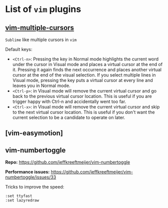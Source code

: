# List of `vim` plugins


## [vim-multiple-cursors]

`Sublime` like multiple cursors in `vim`

Default keys:

- `<Ctrl-n>`: Pressing the key in Normal mode highlights the current word under the cursor in Visual mode and
places a virtual cursor at the end of it. Pressing it again finds the next occurrence and places
another virtual cursor at the end of the visual selection. If you select multiple lines in Visual
mode, pressing the key puts a virtual cursor at every line and leaves you in Normal mode.
- `<Ctrl-p>`: in Visual mode will remove the current virtual cursor and go back to the previous virtual
cursor location. This is useful if you are trigger happy with Ctrl-n and accidentally went too far.
- `<Ctrl-x>`: in Visual mode will remove the current virtual cursor and skip to the next virtual cursor
location. This is useful if you don't want the current selection to be a candidate to operate on
later.


## [vim-easymotion]

[vim-easymption]: https://github.com/easymotion/vim-easymotion
[vim-multiple-cursors]: https://github.com/terryma/vim-multiple-cursors



## vim-numbertoggle

**Repo:**
https://github.com/jeffkreeftmeijer/vim-numbertoggle


**Performance issues:**
https://github.com/jeffkreeftmeijer/vim-numbertoggle/issues/33

Tricks to improve the speed:

~~~~
:set ttyfast
:set lazyredraw
~~~~

